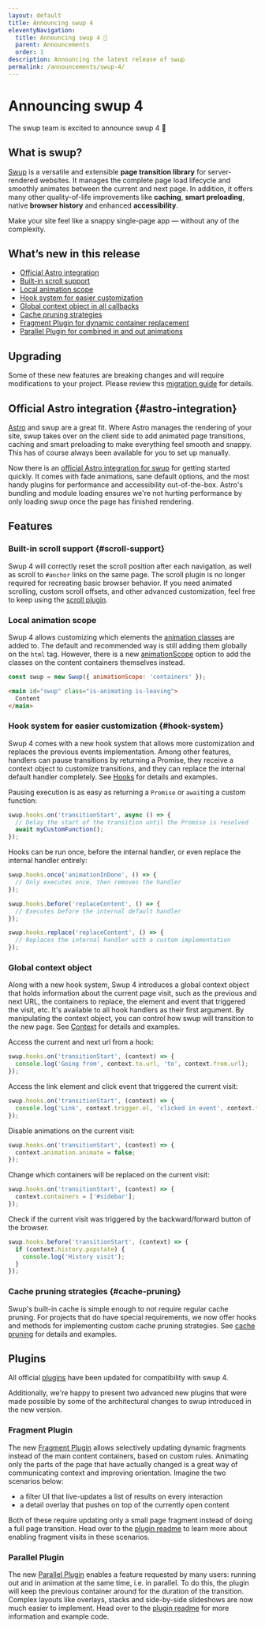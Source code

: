 ```yaml
---
layout: default
title: Announcing swup 4
eleventyNavigation:
  title: Announcing swup 4 🎉
  parent: Announcements
  order: 1
description: Announcing the latest release of swup
permalink: /announcements/swup-4/
---
```


# Announcing swup 4

The swup team is excited to announce swup 4 🎉

## What is swup?

[Swup](https://swup.js.org/) is a versatile and extensible **page transition library** for server-rendered websites.
It manages the complete page load lifecycle and smoothly animates between the current and next
page. In addition, it offers many other quality-of-life improvements like **caching**, **smart preloading**,
native **browser history** and enhanced **accessibility**.

Make your site feel like a snappy single-page app — without any of the complexity.

## What’s new in this release

- [Official Astro integration](#astro-integration)
- [Built-in scroll support](#scroll-support)
- [Local animation scope](#local-animation-scope)
- [Hook system for easier customization](#hook-system)
- [Global context object in all callbacks](#global-context-object)
- [Cache pruning strategies](#cache-pruning)
- [Fragment Plugin for dynamic container replacement](#fragment-plugin)
- [Parallel Plugin for combined in and out animations](#parallel-plugin)

## Upgrading

Some of these new features are breaking changes and will require modifications to your project.
Please review this [migration guide](/getting-started/upgrading) for details.

## Official Astro integration {#astro-integration}

[Astro](https://astro.build/) and swup are a great fit. Where Astro manages the rendering of your
site, swup takes over on the client side to add animated page transitions, caching and smart
preloading to make everything feel smooth and snappy. This has of course always been available for
you to set up manually.

Now there is an [official Astro integration for swup](https://github.com/swup/astro) for getting
started quickly. It comes with fade animations, sane default options, and the most handy plugins
for performance and accessibility out-of-the-box. Astro's bundling and module loading ensures we're
not hurting performance by only loading swup once the page has finished rendering.

## Features

### Built-in scroll support {#scroll-support}

Swup 4 will correctly reset the scroll position after each navigation, as well as scroll to `#anchor`
links on the same page. The scroll plugin is no longer required for recreating basic browser
behavior. If you need animated scrolling, custom scroll offsets, and other advanced customization,
feel free to keep using the [scroll plugin](/plugins/scroll-plugin/).

### Local animation scope

Swup 4 allows customizing which elements the [animation classes](/getting-started/how-it-works/#animation-classes)
are added to. The default and recommended way is still adding them globally on the `html` tag.
However, there is a new [animationScope](/options/#animation-scope) option to add the classes on
the content containers themselves instead.

```js
const swup = new Swup({ animationScope: 'containers' });
```

```html
<main id="swup" class="is-animating is-leaving">
  Content
</main>
```

### Hook system for easier customization {#hook-system}

Swup 4 comes with a new hook system that allows more customization and replaces the previous events
implementation. Among other features, handlers can pause transitions by returning a Promise, they
receive a context object to customize transitions, and they can replace the internal default handler
completely. See [Hooks](/hooks/) for details and examples.

Pausing execution is as easy as returning a `Promise` or `await`ing a custom function:

```javascript
swup.hooks.on('transitionStart', async () => {
  // Delay the start of the transition until the Promise is resolved
  await myCustomFunction();
});
```

Hooks can be run once, before the internal handler, or even replace the internal handler entirely:

```javascript
swup.hooks.once('animationInDone', () => {
  // Only executes once, then removes the handler
});

swup.hooks.before('replaceContent', () => {
  // Executes before the internal default handler
});

swup.hooks.replace('replaceContent', () => {
  // Replaces the internal handler with a custom implementation
});
```

### Global context object

Along with a new hook system, Swup 4 introduces a global context object that holds information
about the current page visit, such as the previous and next URL, the containers to replace, the
element and event that triggered the visit, etc. It's available to all hook handlers as their
first argument. By manipulating the context object, you can control how swup will transition to
the new page. See [Context](/context/) for details and examples.

Access the current and next url from a hook:

```javascript
swup.hooks.on('transitionStart', (context) => {
  console.log('Going from', context.to.url, 'to', context.from.url);
});
```

Access the link element and click event that triggered the current visit:

```javascript
swup.hooks.on('transitionStart', (context) => {
  console.log('Link', context.trigger.el, 'clicked in event', context.trigger.event);
});
```

Disable animations on the current visit:

```js
swup.hooks.on('transitionStart', (context) => {
  context.animation.animate = false;
});
```

Change which containers will be replaced on the current visit:

```javascript
swup.hooks.on('transitionStart', (context) => {
  context.containers = ['#sidebar'];
});
```

Check if the current visit was triggered by the backward/forward button of the browser.

```javascript
swup.hooks.before('transitionStart', (context) => {
  if (context.history.popstate) {
    console.log('History visit');
  }
});
```

### Cache pruning strategies {#cache-pruning}

Swup's built-in cache is simple enough to not require regular cache pruning. For projects that do
have special requirements, we now offer hooks and methods for implementing custom cache pruning
strategies. See [cache pruning](/api/cache/#cache-pruning) for details and examples.

## Plugins

All official [plugins](/plugins/) have been updated for compatibility with swup 4.

Additionally, we're happy to present two advanced new plugins that were made possible by some of the
architectural changes to swup introduced in the new version.

### Fragment Plugin

The new [Fragment Plugin](/plugins/fragment-plugin/) allows selectively updating dynamic fragments
instead of the main content containers, based on custom rules. Animating only the parts of the page
that have actually changed is a great way of communicating context and improving orientation.
Imagine the two scenarios below:

- a filter UI that live-updates a list of results on every interaction
- a detail overlay that pushes on top of the currently open content

Both of these require updating only a small page fragment instead of doing a full page transition.
Head over to the [plugin readme](/plugins/fragment-plugin/) to learn more about enabling fragment
visits in these scenarios.

<!-- GIF of Fragment Plugin in action -->

### Parallel Plugin

The new [Parallel Plugin](/plugins/parallel-plugin/) enables a feature requested by many users:
running out and in animation at the same time, i.e. in parallel. To do this, the plugin will
keep the previous container around for the duration of the transition. Complex layouts like overlays,
stacks and side-by-side slideshows are now much easier to implement. Head over to the
[plugin readme](/plugins/parallel-plugin/) for more information and example code.

<!-- GIF of Parallel Plugin in action -->
